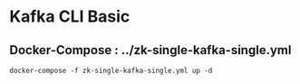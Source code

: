 # Kafka CLI Basic
## Docker-Compose : ../zk-single-kafka-single.yml
``` docker-compose -f zk-single-kafka-single.yml up -d ```
